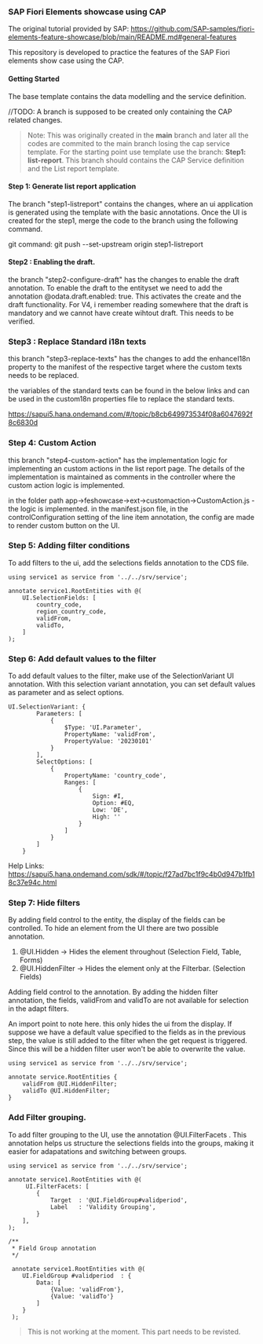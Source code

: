 ### SAP Fiori Elements showcase using CAP

The original tutorial provided by SAP:
https://github.com/SAP-samples/fiori-elements-feature-showcase/blob/main/README.md#general-features

This repository is developed to practice the features of the SAP Fiori elements show case using the CAP. 


#### Getting Started 

The base template contains the data modelling and the service definition.

//TODO: A branch is supposed to be created only containing the CAP related changes. 

<blockquote>
Note:
This was originally created in the <strong>main</strong> branch and later all the codes are commited to the main branch losing the cap service template. For the starting point use template use the branch: <b>Step1: list-report</b>. This branch should contains the CAP Service definition and the List report template. 
</blockquote>


#### Step 1: Generate list report application 

The branch "step1-listreport" contains the changes, where an ui application is generated using the template with the basic annotations. Once the UI is created for the step1, merge the code to the branch using the following command. 

git command: git push --set-upstream origin step1-listreport


#### Step2 : Enabling the draft. 

the branch "step2-configure-draft" has the changes to enable the draft annotation. 
To enable the draft to the entityset we need to add the annotation @odata.draft.enabled: true. This activates the create and the draft functionality. For V4, i remember reading somewhere that the draft is mandatory and we cannot have create wihtout draft. This needs to be verified. 


### Step3 : Replace Standard i18n texts

this branch "step3-replace-texts" has the changes to add the enhanceI18n property to the manifest of the respective target where the custom texts needs to be replaced. 

the variables of the standard texts can be found in the below links and can be used in the custom18n properties file to replace the standard texts. 

https://sapui5.hana.ondemand.com/#/topic/b8cb649973534f08a6047692f8c6830d

### Step 4: Custom Action 

this branch "step4-custom-action" has the implementation logic for implementing an custom actions in the list report page. 
The details of the implementation is maintained as comments in the controller where the custom action logic is implemented.   

in the folder path app->feshowcase->ext->customaction->CustomAction.js - the logic is implemented. 
in the manifest.json file, in the controlConfiguration setting of the line item annotation, the config are made to render custom button on the UI. 

### Step 5: Adding filter conditions 

To add filters to the ui, add the selections fields annotation to the CDS file. 

```cds
using service1 as service from '../../srv/service';

annotate service1.RootEntities with @(
    UI.SelectionFields: [
        country_code,
        region_country_code,
        validFrom,
        validTo,
    ]
);
```

### Step 6: Add default values to the filter

To add default values to the filter, make use of the SelectionVariant UI annotation. With this selection variant 
annotation, you can set default values as parameter and as select options. 

```
UI.SelectionVariant: {
        Parameters: [
            {
                $Type: 'UI.Parameter',
                PropertyName: 'validFrom',
                PropertyValue: '20230101'
            }
        ],
        SelectOptions: [
            {
                PropertyName: 'country_code',
                Ranges: [
                    {
                        Sign: #I,
                        Option: #EQ,
                        Low: 'DE',
                        High: ''
                    }
                ]
            }
        ]
    }
```

Help Links: 
https://sapui5.hana.ondemand.com/sdk/#/topic/f27ad7bc1f9c4b0d947b1fb18c37e94c.html


### Step 7: Hide filters 

By adding field control to the entity, the display of the fields can be controlled. To hide an element from the UI there are two possible annotation. 

1. @UI.Hidden  -> Hides the element throughout (Selection Field, Table, Forms)
2. @UI.HiddenFilter -> Hides the element only at the Filterbar. (Selection Fields)

Adding field control to the annotation. By adding the hidden filter annotation, the fields, 
validFrom and validTo are not available for selection in the adapt filters. 

An import point to note here. this only hides the ui from the display. If suppose we have a default value specified to the
fields as in the previous step, the value is still added to the filter when the get request is triggered. Since this will be a hidden filter user won't be able to overwrite the value. 

```
using service1 as service from '../../srv/service';

annotate service.RootEntities {
    validFrom @UI.HiddenFilter;
    validTo @UI.HiddenFilter;
}
```

### Add Filter grouping. 

To add filter grouping to the UI, use the annotation @UI.FilterFacets . This annotation helps us structure the selections fields into the groups, making it easier for adapatations and switching between groups. 

```
using service1 as service from '../../srv/service';

annotate service1.RootEntities with @(
     UI.FilterFacets: [
        {
            Target  : '@UI.FieldGroup#validperiod',
            Label   : 'Validity Grouping',
        }
    ],
);

/**
 * Field Group annotation
 */

 annotate service1.RootEntities with @(
    UI.FieldGroup #validperiod  : {
        Data: [
            {Value: 'validFrom'},
            {Value: 'validTo'}
        ]
    }
 );
```

> This is not working at the moment. This part needs to be revisted.